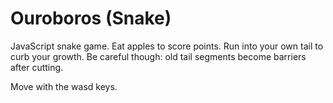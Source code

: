Ouroboros (Snake)
=====

JavaScript snake game. Eat apples to score points. Run into your own tail to curb your growth. Be careful though: old tail segments become barriers after cutting.

Move with the wasd keys.
